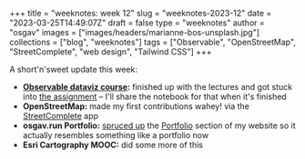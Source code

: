 
+++
title = "weeknotes: week 12"
slug = "weeknotes-2023-12"
date = "2023-03-25T14:49:07Z"
draft = false
type = "weeknotes"
author = "osgav"
images = ["images/headers/marianne-bos-unsplash.jpg"]
collections = ["blog", "weeknotes"]
tags = ["Observable", "OpenStreetMap", "StreetComplete", "web design",  "Tailwind CSS"]
+++

A short'n'sweet update this week:

<!--more-->

- **[Observable dataviz course](https://observablehq.com/@observablehq/datavizcourse):** finished up with the lectures and got stuck into [the assignment](https://observablehq.com/@observablehq/data-vis-course-assignment?collection=@observablehq/data-vis-course) – I'll share the notebook for that when it's finished
- **OpenStreetMap:** made my first contributions wahey! via the [StreetComplete](http://streetcomplete.app/) app
- **osgav.run Portfolio:** [spruced up](https://github.com/osgav/osgav-blog/commit/afb03d2303d499bf8bbe46448b1ec86a4f0c24a8) the [Portfolio](/portfolio.html) section of my website so it actually resembles something like a portfolio now
- **Esri Cartography MOOC:** did some more of this
